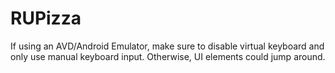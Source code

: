 # RUPizza
If using an AVD/Android Emulator, make sure to disable virtual keyboard and only use manual keyboard input. Otherwise, UI elements could jump around.
